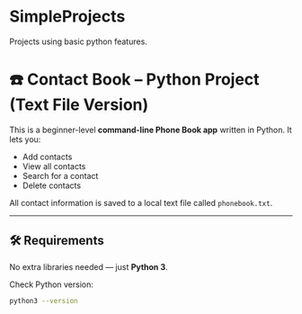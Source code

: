 # SimpleProjects
Projects using basic python features.
# ☎️ Contact Book – Python Project (Text File Version)

This is a beginner-level **command-line Phone Book app** written in Python. It lets you:
- Add contacts
- View all contacts
- Search for a contact
- Delete contacts

All contact information is saved to a local text file called `phonebook.txt`.

---

## 🛠️ Requirements

No extra libraries needed — just **Python 3**.

Check Python version:
```bash
python3 --version




